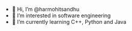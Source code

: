 - 👋 Hi, I’m @harmohitsandhu
- 👀 I’m interested in software engineering
- 🌱 I’m currently learning C++, Python and Java

<!---
harmohitsandhu/harmohitsandhu is a ✨ special ✨ repository because its `README.md` (this file) appears on your GitHub profile.
You can click the Preview link to take a look at your changes.
--->
